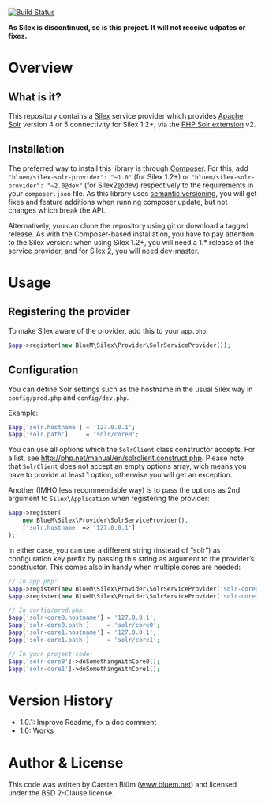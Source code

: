 [![Build Status](https://travis-ci.org/BlueM/silex-solr-provider.svg)](https://travis-ci.org/BlueM/silex-solr-provider)

**As Silex is discontinued, so is this project. It will not receive udpates or fixes.**

Overview
========

What is it?
--------------
This repository contains a [Silex](https://github.com/silexphp/Silex) service provider which provides [Apache Solr](http://lucene.apache.org/solr/) version 4 or 5 connectivity for Silex 1.2+, via the [PHP Solr extension](http://php.net/solr) v2.

Installation
-------------
The preferred way to install this library is through [Composer](https://getcomposer.org). For this, add `"bluem/silex-solr-provider": "~1.0"` (for Silex 1.2+) or `"bluem/silex-solr-provider": "~2.0@dev"` (for Silex2@dev) respectively to the requirements in your `composer.json` file. As this library uses [semantic versioning](http://semver.org), you will get fixes and feature additions when running composer update, but not changes which break the API.

Alternatively, you can clone the repository using git or download a tagged release. As with the Composer-based installation, you have to pay attention to the Silex version: when using Silex 1.2+, you will need a 1.* release of the service provider, and for Silex 2, you will need dev-master.


Usage
======

Registering the provider
------------------------
To make Silex aware of the provider, add this to your `app.php`:

```php
$app->register(new BlueM\Silex\Provider\SolrServiceProvider());
```


Configuration
-------------
You can define Solr settings such as the hostname in the usual Silex way in `config/prod.php` and `config/dev.php`.

Example:

```php
$app['solr.hostname'] = '127.0.0.1';
$app['solr.path']     = 'solr/core0';
```

You can use all options which the `SolrClient` class constructor accepts. For a list, see http://php.net/manual/en/solrclient.construct.php. Please note that `SolrClient` does not accept an empty options array, wich means you have to provide at least 1 option, otherwise you will get an exception.

Another (IMHO less recommendable way) is to pass the options as 2nd argument to `Silex\Application` when registering the provider:

```php
$app->register(
    new BlueM\Silex\Provider\SolrServiceProvider(),
    ['solr.hostname' => '127.0.0.1']
);
```

In either case, you can use a different string (instead of “solr”) as configuration key prefix by passing this string as argument to the provider’s constructor. This comes also in handy when multiple cores are needed:

```php
// In app.php:
$app->register(new BlueM\Silex\Provider\SolrServiceProvider('solr-core0'));
$app->register(new BlueM\Silex\Provider\SolrServiceProvider('solr-core1'));

// In config/prod.php:
$app['solr-core0.hostname'] = '127.0.0.1';
$app['solr-core0.path']     = 'solr/core0';
$app['solr-core1.hostname'] = '127.0.0.1';
$app['solr-core1.path']     = 'solr/core1';

// In your project code:
$app['solr-core0']->doSomethingWithCore0();
$app['solr-core1']->doSomethingWithCore1();
```


Version History
=================

* 1.0.1: Improve Readme, fix a doc comment
* 1.0: Works


Author & License
=================
This code was written by Carsten Blüm (www.bluem.net) and licensed under the BSD 2-Clause license.
